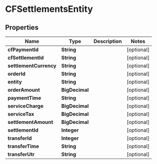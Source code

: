 

# CFSettlementsEntity


## Properties

| Name | Type | Description | Notes |
|------------ | ------------- | ------------- | -------------|
|**cfPaymentId** | **String** |  |  [optional] |
|**cfSettlementId** | **String** |  |  [optional] |
|**settlementCurrency** | **String** |  |  [optional] |
|**orderId** | **String** |  |  [optional] |
|**entity** | **String** |  |  [optional] |
|**orderAmount** | **BigDecimal** |  |  [optional] |
|**paymentTime** | **String** |  |  [optional] |
|**serviceCharge** | **BigDecimal** |  |  [optional] |
|**serviceTax** | **BigDecimal** |  |  [optional] |
|**settlementAmount** | **BigDecimal** |  |  [optional] |
|**settlementId** | **Integer** |  |  [optional] |
|**transferId** | **Integer** |  |  [optional] |
|**transferTime** | **String** |  |  [optional] |
|**transferUtr** | **String** |  |  [optional] |



